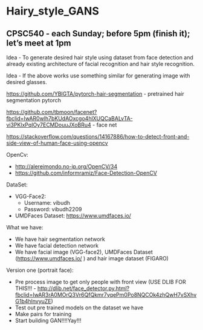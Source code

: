 # Hairy_style_GANS

## CPSC540 - each Sunday; before 5pm (finish it); let’s meet at 1pm
Idea - To generate desired hair style using dataset from face detection and already existing architecture of facial recognition and hair style recognition.

Idea - If the above works use something similar for generating image with desired glasses.

https://github.com/YBIGTA/pytorch-hair-segmentation - pretrained hair segmentation pytorch

https://github.com/tbmoon/facenet?fbclid=IwAR0wlh7bKUdAOxcgo4hlXUQCaBALvTA-vi3PKlxPqIOy7ECMDouuJXoBRu4 - face net

https://stackoverflow.com/questions/14167886/how-to-detect-front-and-side-view-of-human-face-using-opencv

OpenCv:

* http://alereimondo.no-ip.org/OpenCV/34
* https://github.com/informramiz/Face-Detection-OpenCV 


DataSet:

* VGG-Face2:
  * Username: vibudh
  * Password: vibudh2209
* UMDFaces Dataset: https://www.umdfaces.io/ 

What we have:

* We have hair segmentation network
* We have facial detection network
* We have facial image (VGG-face2), UMDFaces Dataset (https://www.umdfaces.io/ ) and hair image dataset (FIGARO)

Version one (portrait face):

* Pre process image to get only people with front view (USE DLIB FOR THIS!!! - http://dlib.net/face_detector.py.html?fbclid=IwAR3rA0MOrQ3Vr6QfQkmr7yqePm0Po8NQCOk4zhQwH7vSXhvG1b4hlnvyuZE) 
* Test out pre trained models on the dataset we have
* Make pairs for training
* Start building GAN!!!!Yay!!!

